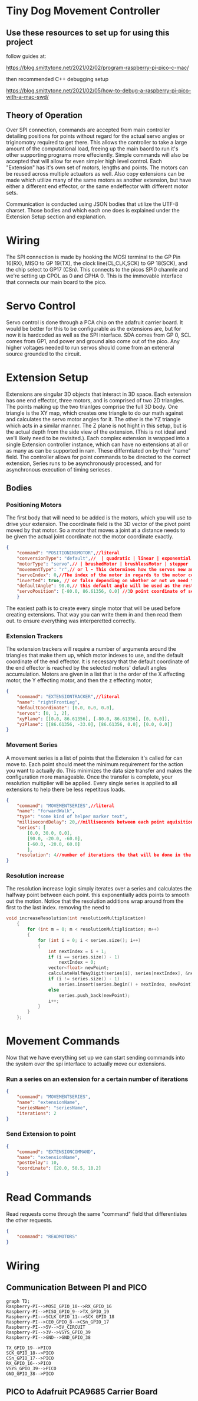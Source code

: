 # Tiny Dog Movement Controller

## Use these resources to set up for using this project

follow guides at:

https://blog.smittytone.net/2021/02/02/program-raspberry-pi-pico-c-mac/

then recommended C++ debugging setup

https://blog.smittytone.net/2021/02/05/how-to-debug-a-raspberry-pi-pico-with-a-mac-swd/

## Theory of Operation

Over SPI connection, commands are accepted from main controller detailing positions for points without regard for the actual servo angles or triginomotry required to get there. This allows the controller to take a large amount of the computational load, freeing up the main baord to run it's other supporting programs more effeciently. Simple commands will also be accepted that will allow for even simpler high level control. Each "Extension" has it's own set of motors, lengths and points. The motors can be reused across multiple actuators as well. Also copy extensions can be made which utilize many of the same motors as another extension, but have either a different end effector, or the same endeffector with different motor sets.

Communication is conducted using JSON bodies that utilize the UTF-8 charset. Those bodies and which each one does is explained under the Extension Setup section and explanation.

# Wiring

The SPI connection is made by hooking the MOSI terminal to the GP Pin 16(RX), MISO to GP 19(TX), the clock line(CL,CLK,SCK) to GP 18(SCK), and the chip select to GP17 (CSn). This connects to the picos SPI0 channle and we're setting up CPOL as 0 and CPHA 0. This is the immovable interface that connects our main board to the pico. 

# Servo Control

Servo control is done through a PCA chip on the adafruit carrier board. It would be better for this to be configurable as the extensions are, but for now it is hardcoded as well as the SPI interface. SDA comes from GP 0, SCL comes from GP1, and power and ground also come out of the pico. Any higher voltages needed to run servos should come from an exteneral source grounded to the circuit. 

# Extension Setup

Extensions are singular 3D objects that interact in 3D space. Each extension has one end effector, three motors, and is comprised of two 2D triangles. The points making up the two trianlges comprise the full 3D body. One triangle is the XY map, which creates one triangle to do our math against and calculates the servo motor angles for it. The other is the YZ triangle which acts in a similar manner. The Z plane is not hight in this setup, but is the actual depth from the side view of the extension. (This is not ideal and we'll likely need to be revisited.). Each complex extension is wrapped into a single Extension controller instance, which can have no extensions at all or as many as can be supported in ram. These differntiated on by their "name" field. The controller allows for point commands to be directed to the correct extension, Series runs to be asynchronously processed, and for asynchronous execution of timing serieses. 

## Bodies

### Positioning Motors

The first body that will need to be added is the motors, which you will use to drive your extension. The coordinate field is the 3D vector of the pivot point moved by that motor. So a motor that moves a joint at a distance needs to be given the actual joint coordinate not the motor coordinate exactly.

```json
{
    "command": "POSITIONINGMOTOR",//literal
    "conversionType": "default",//  | quadratic | linear | exponential - this is the type of mathematical conversion used to turn triangle angles into motor angles. The values underlying this are not currently updatable.
    "motorType": "servo",// | brushedMotor | brushlessMotor | stepper
    "movementType": "r",// or l - This determines how the servos new angle for a position will be calculated. A linear("l") one will use arc sign to calculate the angles for a new triangle side length, while a rotational("r") indicates fixed length and will result in a rotational attempt to align points. 
    "servoIndex": 0,//The index of the motor in regards to the motor controller board. The order that it was added is the index in regards to extension contruction
    "inverted": true, // or false depending on whether or not we need to use a complimentary angle to get the expected action.
    "defaultAngle": 90.0,// this default angle will be used as the rest point to calculate new angles from using the default coordinate of the extension. So, the cumulated defaultAngles of an extensions motors, bring it to it's default coordinate
    "servoPosition": [-80.0, 86.61356, 0.0] //3D point coordinate of servo.
    }
```
The easiest path is to create every single motor that will be used before creating extensions. That way you can write them in and then read them out. to ensure everything was interperetted correctly. 

### Extension Trackers

The extension trackers will require a number of arguments around the triangles that make them up, which motor indexes to use, and the default coordinate of the end effector. It is necessary that the default coordinate of the end effector is reached by the selected motors' default angles accumulation. Motors are given in a list that is the order of the X affecting motor, the Y effecting motor, and then the z effecting motor;

```json 
{
    "command": "EXTENSIONTRACKER",//literal
    "name": "rightFrontLeg",
    "defaultCoordinate": [0.0, 0.0, 0.0],
    "servos": [0, 1, 2],
    "xyPlane": [[0.0, 86.61356], [-80.0, 86.61356], [0, 0.0]],
    "yzPlane": [[86.61356, -33.0], [86.61356, 0.0], [0.0, 0.0]]
}
```

### Movement Series

A movement series is a list of points that the Extension it's called for can move to. Each point should meet the minimum requirement for the action you want to actually do. This minimizes the data size transfer and makes the configuration more manageable. Once the transfer is complete, your resolution multiplier will be applied. Every single series is applied to all extensions to help there be less repetitous loads. 

```json
{
    "command": "MOVEMENTSERIES",//literal
    "name": "forwardWalk",
    "type": "some kind of helper marker text",
    "millisecondDelay": 20,//milliseconds between each point aquisition
    "series": [
        [0.0, 30.0, 0.0], 
        [90.0, -20.0, -60.0], 
        [-60.0, -20.0, 60.0]
        ], 
    "resolution": 4//number of iterations the that will be done in the resolution increase
}
```

### Resolution increase

The resolution increase logic simply iterates over a series and calculates the halfway point between each point. this exponentially adds points to smooth out the motion. Notice that the resolution additions wrap around from the first to the last index. removing the need to 

```cpp
void increaseResolution(int resolutionMultiplication)
    {
        for (int m = 0; m < resolutionMultiplication; m++)
        {
            for (int i = 0; i < series.size(); i++)
            {
                int nextIndex = i + 1;
                if (i == series.size() - 1)
                    nextIndex = 0;
                vector<float> newPoint;
                calculateHalfWayDigit(series[i], series[nextIndex], &newPoint);
                if (i != series.size() - 1)
                    series.insert(series.begin() + nextIndex, newPoint);
                else
                    series.push_back(newPoint);
                i++;
            }
        }
    };
```
# Movement Commands

Now that we have everything set up we can start sending commands into the system over the spi interface to actually move our extensions.

### Run a series on an extension for a certain number of iterations

```json
{
    "command": "MOVEMENTSERIES",
    "name": "extensionName",
    "seriesName": "seriesName",
    "iterations": 2
}
```

### Send Extension to point

```json
{
    "command": "EXTENSIONCOMMAND",
    "name": "extensionName",
    "postDelay": 10,
    "coordinate": [20.0, 50.5, 10.2]
}
```

# Read Commands

Read requests come through the same "command" field that differentiates the other requests.

```json
{
    "command": "READMOTORS"
}
```

# Wiring
## Communication Between PI and PICO
```mermaid
graph TD;
Raspberry-PI-->MOSI_GPIO_10-->RX_GPIO_16
Raspberry-PI-->MISO_GPIO_9-->TX_GPIO_19
Raspberry-PI-->SCLK_GPIO_11-->SCK_GPIO_18
Raspberry-PI-->CE0_GPIO_8-->CSn_GPIO_17
Raspberry-PI-->5V-->5V_CIRCUIT
Raspberry-PI-->3V-->VSYS_GPIO_39
Raspberry-PI-->GND-->GND_GPIO_38

TX_GPIO_19-->PICO
SCK_GPIO_18-->PICO
CSn_GPIO_17-->PICO
RX_GPIO_16-->PICO
VSYS_GPIO_39-->PICO
GND_GPIO_38-->PICO
```
## PICO to Adafruit PCA9685 Carrier Board
